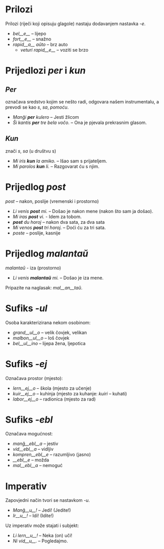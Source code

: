# Prilozi

Prilozi (riječi koji opisuju glagole) nastaju dodavanjem nastavka *-e*.

- *bel__e__*   – lijepo
- *fort__e__*  – snažno
- *rapid__a__ aŭto*   – brz auto
	- *veturi rapid__e__*   – voziti se brzo

# Prijedlozi *per* i *kun*

## *Per* 

označava sredstvo kojim se nešto radi, odgovara našem instrumentalu, a prevodi se kao _s_, _sa_, _pomoću_.

- *Manĝi __per__ kulero* – Jesti žlicom
- *Ŝi kantis __per__ tre bela voĉo.* – Ona je pjevala prekrasnim glasom.
 
## *Kun* 

znači _s_, _sa_ (u društvu s)

- *Mi iris __kun__ la amiko.*    – Išao sam s prijateljem.
- *Mi parolos __kun__ li.*       – Razgovarat ću s njim.

# Prijedlog *post*

*post* – nakon, poslije (vremenski i prostorno)

- *Li venis __post__ mi.*   – Došao je nakon mene (nakon što sam ja došao).
- *Mi iras __post__ vi.* - Idem za tobom.
- *__post__ du horoj* – nakon dva sata, za dva sata
- *Mi venos __post__ tri horoj.* – Doći ću za tri sata.
- *poste* – poslije, kasnije

# Prijedlog *malantaŭ*

*malantaŭ* - iza (prostorno)

- *Li venis __malantaŭ__ mi.* – Došao je iza mene.

Pripazite na naglasak: *mal__an__taŭ*.
 
# Sufiks *-ul*

Osoba karakterizirana nekom osobinom:

- *grand__ul__o*  – velik čovjek, velikan
- *malbon__ul__o* – loš čovjek
- *bel__ul__ino*  – lijepa žena, ljepotica 

# Sufiks *-ej*

Označava prostor (mjesto):

- *lern__ej__o*  – škola (mjesto za učenje)
- *kuir__ej__o*  – kuhinja (mjesto za kuhanje: *kuiri* – kuhati)
- *labor__ej__o* – radionica (mjesto za rad) 

# Sufiks *-ebl*

Označava mogućnost:

- *manĝ__ebl__a* – jestiv
- *vid__ebl__a* – vidljiv
- *kompren__ebl__e* – razumljivo (jasno)
- *__ebl__e* – možda
- *mal__ebl__a* – nemoguć

# Imperativ

Zapovjedni način tvori se nastavkom *-u*.

- *Manĝ__u__!*   – Jedi! (Jedite!)
- *Ir__u__!*   – Idi! (Idite!)

Uz imperativ može stajati i subjekt:

- *Li lern__u__!* – Neka (on) uči!
- *Ni vid__u__.*  – Pogledajmo.
 
